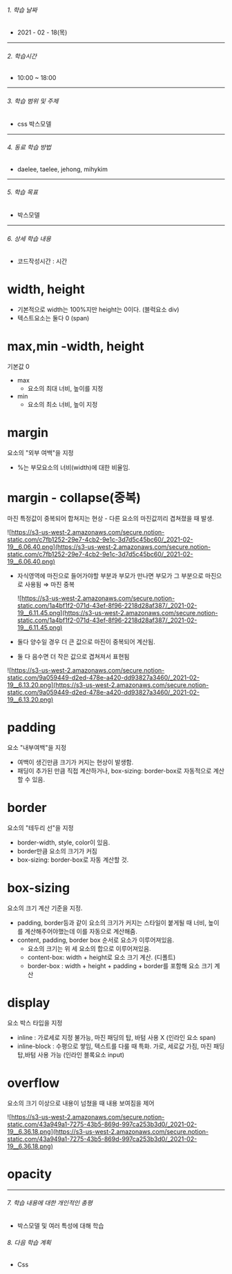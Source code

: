 

###### 1. 학습 날짜

- 2021 - 02 - 18(목)

---

###### 2. 학습시간

- 10:00 ~ 18:00

---

###### 3. 학습 범위 및 주제

- css 박스모델

---

###### 4. 동료 학습 방법 

- daelee, taelee, jehong, mihykim

---

###### 5. 학습 목표 

- 박스모델

---

###### 6. 상세 학습 내용

- 코드작성시간 :  시간

# width, height

- 기본적으로 width는 100%지만 height는 0이다. (블럭요소 div)
- 텍스트요소는 둘다 0 (span)

# max,min -width, height

기본값 0

- max
  - 요소의 최대 너비, 높이를 지정
- min
  - 요소의 최소 너비, 높이 지정

# margin

요소의 "외부 여백"을 지정

- %는 부모요소의 너비(width)에 대한 비율임.

# margin - collapse(중복)

마진 특정값이 중복되어 합쳐지는 현상 - 다른 요소의 마진값끼리 겹쳐졌을 때 발생.

![https://s3-us-west-2.amazonaws.com/secure.notion-static.com/c7fb1252-29e7-4cb2-9e1c-3d7d5c45bc60/_2021-02-19__6.06.40.png](https://s3-us-west-2.amazonaws.com/secure.notion-static.com/c7fb1252-29e7-4cb2-9e1c-3d7d5c45bc60/_2021-02-19__6.06.40.png)

- 자식영역에 마진으로 들어가야할 부분과 부모가 만나면 부모가 그 부분으로 마진으로 사용됨 ⇒ 마진 중복

  ![https://s3-us-west-2.amazonaws.com/secure.notion-static.com/1a4bf1f2-071d-43ef-8f96-2218d28af387/_2021-02-19__6.11.45.png](https://s3-us-west-2.amazonaws.com/secure.notion-static.com/1a4bf1f2-071d-43ef-8f96-2218d28af387/_2021-02-19__6.11.45.png)

- 둘다 양수일 경우 더 큰 값으로 마진이 중복되어 계산됨.

- 둘 다 음수면 더 작은 값으로 겹쳐져서 표현됨

![https://s3-us-west-2.amazonaws.com/secure.notion-static.com/9a059449-d2ed-478e-a420-dd93827a3460/_2021-02-19__6.13.20.png](https://s3-us-west-2.amazonaws.com/secure.notion-static.com/9a059449-d2ed-478e-a420-dd93827a3460/_2021-02-19__6.13.20.png)

# padding

요소 "내부여백"을 지정

- 여백이 생긴만큼 크기가 커지는 현상이 발생함.
- 패딩이 추가된 만큼 직접 계산하거나, box-sizing: border-box로 자동적으로 계산할 수 있음.

# border

요소의 "테두리 선"을 지정

- border-width, style, color이 있음.
- border만큼 요소의 크기가 커짐
- box-sizing: border-box로 자동 계산할 것.

# box-sizing

요소의 크기 계산 기준을 지정.

- padding, border등과 같이 요소의 크기가 커지는 스타일이 붙게될 때 너비, 높이를 계산해주어야했는데 이를 자동으로 계산해줌.
- content,  padding, border box 순서로 요소가 이루어져있음.
  - 요소의 크기는 위 세 요소의 합으로 이루어져있음.
  - content-box: width + height로 요소 크기 계산. (디폴트)
  - border-box : width +  height + padding + border를 포함해 요소 크기 계산

# display

요소 박스 타입을 지정

- inline : 가로세로 지정 불가능, 마진 패딩의 탑, 바텀 사용 X (인라인 요소 span)
- inline-block : 수평으로 쌓임, 텍스트를 다룰 때 특화. 가로, 세로값 가짐, 마진 패딩 탑,바텀 사용 가능 (인라인 블록요소 input)

# overflow

요소의 크기 이상으로 내용이 넘쳤을 때 내용 보여짐을 제어

![https://s3-us-west-2.amazonaws.com/secure.notion-static.com/43a949a1-7275-43b5-869d-997ca253b3d0/_2021-02-19__6.36.18.png](https://s3-us-west-2.amazonaws.com/secure.notion-static.com/43a949a1-7275-43b5-869d-997ca253b3d0/_2021-02-19__6.36.18.png)

# opacity

---

###### 7. 학습 내용에 대한 개인적인 총평

- 박스모델 및 여러 특성에 대해 학습

###### 8. 다음 학습 계획

- Css
